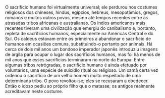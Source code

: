 ﻿O sacrifício humano foi virtualmente universal; ele perdurou nos costumes religiosos dos chineses, hindus, egípcios, hebreus, mesopotâmios, gregos, romanos e muitos outros povos, mesmo até tempos recentes entre as atrasadas tribos africanas e australianas. Os índios americanos mais recentes tiveram uma civilização que emergiu do canibalismo e, portanto, repleta de sacrifícios humanos, especialmente na Américas Central e do Sul. Os caldeus estavam entre os primeiros a abandonar o sacrifício de humanos em ocasiões comuns, substituindo-o portanto por animais. Há cerca de dois mil anos um bondoso imperador japonês introduziu imagens de argila para ocupar o lugar dos sacrifícios humanos, mas foi há menos de mil anos que esses sacrifícios terminaram no norte da Europa. Entre algumas tribos retrógradas, o sacrifício humano é ainda efetuado por voluntários, uma espécie de suicídio ritual ou religioso. Um xamã certa vez ordenou o sacrifício de um velho homem muito respeitado de uma determinada tribo. O povo revoltou-se; eles se recusaram a obedecer. Então o idoso pediu ao próprio filho que o matasse; os antigos realmente acreditavam neste costume.